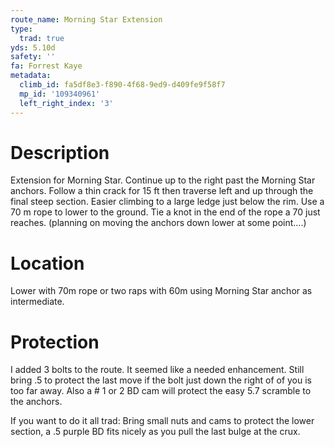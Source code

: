 ```yaml
---
route_name: Morning Star Extension
type:
  trad: true
yds: 5.10d
safety: ''
fa: Forrest Kaye
metadata:
  climb_id: fa5df8e3-f890-4f68-9ed9-d409fe9f58f7
  mp_id: '109340961'
  left_right_index: '3'
---
```

# Description
Extension for Morning Star.  Continue up to the right past the Morning Star anchors.  Follow a thin crack for 15 ft then traverse left and up through the final steep section.  Easier climbing to a large ledge just below the rim.  Use a 70 m rope to lower to the ground.  Tie a knot in the end of the rope a 70 just reaches.  (planning on moving the anchors down lower at some point....)

# Location
Lower with 70m rope or two raps with 60m using Morning Star anchor as intermediate.

# Protection
I added 3 bolts to the route.  It seemed like a needed enhancement.  Still bring .5 to protect the last move if the bolt just down the right of of you is too far away.  Also a # 1 or 2 BD cam will protect the easy 5.7 scramble to the anchors.

If you want to do it all trad: Bring small nuts and cams to protect the lower section, a .5 purple BD fits nicely as you pull the last bulge at the crux.
